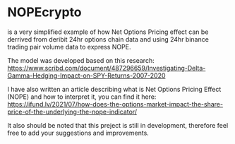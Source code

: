 # NOPEcrypto
is a very simplified example of how Net Options Pricing effect can be derrived from deribit 24hr  options chain data and using 24hr binance trading pair volume data to express NOPE.

The model was developed based on this research: https://www.scribd.com/document/487296659/Investigating-Delta-Gamma-Hedging-Impact-on-SPY-Returns-2007-2020

I have also written an article describing what is Net Options Pricing Effect (NOPE) and how to interpret it, you can find it here:
https://ifund.lv/2021/07/how-does-the-options-market-impact-the-share-price-of-the-underlying-the-nope-indicator/

It also should be noted that this preject is still in development, therefore feel free to add your suggestions and improvements.
